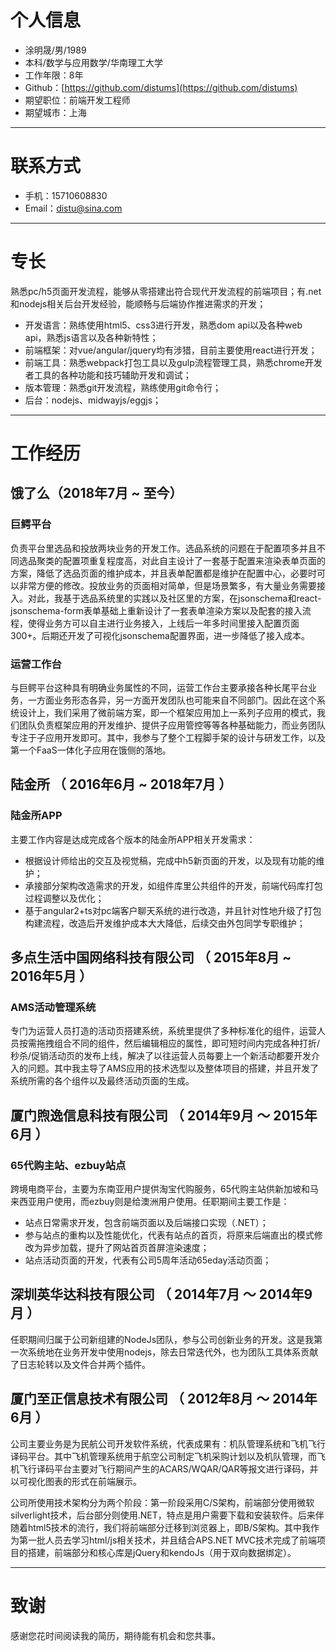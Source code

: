 # 个人信息

- 涂明晟/男/1989
- 本科/数学与应用数学/华南理工大学
- 工作年限：8年
- Github：[https://github.com/distums](https://github.com/distums)
- 期望职位：前端开发工程师
- 期望城市：上海

---

# 联系方式

- 手机：15710608830
- Email：[distu@sina.com](mailto:distu@sina.com)

---

# 专长
熟悉pc/h5页面开发流程，能够从零搭建出符合现代开发流程的前端项目；有.net和nodejs相关后台开发经验，能顺畅与后端协作推进需求的开发；

- 开发语言：熟练使用html5、css3进行开发，熟悉dom api以及各种web api，熟悉js语言以及各种新特性；
- 前端框架：对vue/angular/jquery均有涉猎，目前主要使用react进行开发；
- 前端工具：熟悉webpack打包工具以及gulp流程管理工具，熟悉chrome开发者工具的各种功能和技巧辅助开发和调试；
- 版本管理：熟悉git开发流程，熟练使用git命令行；
- 后台：nodejs、midwayjs/eggjs；

---

# 工作经历

## 饿了么（2018年7月 ~ 至今）

### 巨鳄平台

负责平台里选品和投放两块业务的开发工作。选品系统的问题在于配置项多并且不同选品聚类的配置项重复程度高，对此自主设计了一套基于配置来渲染表单页面的方案，降低了选品页面的维护成本，并且表单配置都是维护在配置中心，必要时可以非常方便的修改。投放业务的页面相对简单，但是场景繁多，有大量业务需要接入。对此，我基于选品系统里的实践以及社区里的方案，在jsonschema和react-jsonschema-form表单基础上重新设计了一套表单渲染方案以及配套的接入流程，使得业务方可以自主进行业务接入，上线后一年多时间里接入配置页面300+。后期还开发了可视化jsonschema配置界面，进一步降低了接入成本。

### 运营工作台

与巨鳄平台这种具有明确业务属性的不同，运营工作台主要承接各种长尾平台业务，一方面业务形态各异，另一方面开发团队也可能来自不同部门。因此在这个系统设计上，我们采用了微前端方案，即一个框架应用加上一系列子应用的模式，我们团队负责框架应用的开发维护、提供子应用管控等等各种基础能力，而业务团队专注于子应用开发即可。其中，我参与了整个工程脚手架的设计与研发工作，以及第一个FaaS一体化子应用在饿侧的落地。

## 陆金所 （ 2016年6月 ~ 2018年7月 ）

### 陆金所APP

主要工作内容是达成完成各个版本的陆金所APP相关开发需求：

- 根据设计师给出的交互及视觉稿，完成中h5新页面的开发，以及现有功能的维护；
- 承接部分架构改造需求的开发，如组件库里公共组件的开发，前端代码库打包过程调整以及优化；
- 基于angular2+ts对pc端客户聊天系统的进行改造，并且针对性地升级了打包构建流程，改造后开发维护成本大大降低，后续交由外包同学专职维护；

## 多点生活中国网络科技有限公司 （ 2015年8月 ~ 2016年5月 ）

### AMS活动管理系统

专门为运营人员打造的活动页搭建系统，系统里提供了多种标准化的组件，运营人员按需拖拽组合不同的组件，然后编辑相应的属性，即可短时间内完成各种打折/秒杀/促销活动页的发布上线，解决了以往运营人员每要上一个新活动都要开发介入的问题。其中我主导了AMS应用的技术选型以及整体项目的搭建，并且开发了系统所需的各个组件以及最终活动页面的生成。

## 厦门煦逸信息科技有限公司 （ 2014年9月 ～ 2015年6月 ）

### 65代购主站、ezbuy站点

跨境电商平台，主要为东南亚用户提供淘宝代购服务，65代购主站供新加坡和马来西亚用户使用，而ezbuy则是给澳洲用户使用。任职期间主要工作是：

- 站点日常需求开发，包含前端页面以及后端接口实现（.NET）；
- 参与站点的重构以及性能优化，代表有站点的首页，将原来后端直出的模式修改为异步加载，提升了网站首页首屏渲染速度；
- 站点活动页面的开发，代表有公司5周年活动65eday活动页面；

## 深圳英华达科技有限公司 （ 2014年7月 ～ 2014年9月 ）

任职期间归属于公司新组建的NodeJs团队，参与公司创新业务的开发。这是我第一次系统地在业务开发中使用nodejs，除去日常迭代外，也为团队工具体系贡献了日志轮转以及文件合并两个插件。

## 厦门至正信息技术有限公司 （ 2012年8月 ～ 2014年6月 ）

公司主要业务是为民航公司开发软件系统，代表成果有：机队管理系统和飞机飞行译码平台。其中飞机管理系统用于航空公司制定飞机采购计划以及机队管理，而飞机飞行译码平台主要对飞行期间产生的ACARS/WQAR/QAR等报文进行译码，并以可视化图表的形式在前端展示。

公司所使用技术架构分为两个阶段：第一阶段采用C/S架构，前端部分使用微软silverlight技术，后台部分则使用.NET，特点是用户需要下载和安装软件。后来伴随着html5技术的流行，我们将前端部分迁移到浏览器上，即B/S架构。其中我作为第一批人员去学习html/js相关技术，并且结合APS.NET MVC技术完成了前端项目的搭建，前端部分和核心库是jQuery和kendoJs（用于双向数据绑定）。

---

# 致谢

感谢您花时间阅读我的简历，期待能有机会和您共事。
